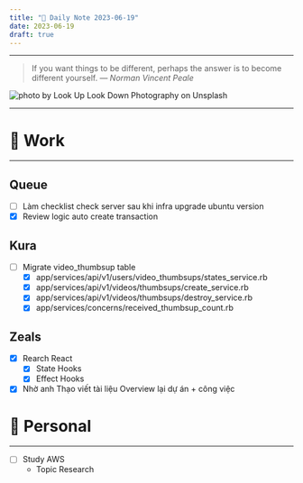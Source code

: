 ```yaml
---
title: "🌱 Daily Note 2023-06-19"
date: 2023-06-19
draft: true
---
```



---

> If you want things to be different, perhaps the answer is to become different yourself.
> — <cite>Norman Vincent Peale</cite>

![photo by Look Up Look Down Photography on Unsplash](https://images.unsplash.com/photo-1623358519330-00f61d89396b?crop=entropy&cs=srgb&fm=jpg&ixid=M3wzNjM5Nzd8MHwxfHJhbmRvbXx8fHx8fHx8fDE2ODcxNDY0ODh8&ixlib=rb-4.0.3&q=85&w=500&h=500)

---

# 💼 Work
---
## Queue
- [ ] Làm checklist check server sau khi infra upgrade ubuntu version
- [x] Review logic auto create transaction

## Kura
- [ ] Migrate video_thumbsup table
	- [x] app/services/api/v1/users/video_thumbsups/states_service.rb
	- [x] app/services/api/v1/videos/thumbsups/create_service.rb
	- [x] app/services/api/v1/videos/thumbsups/destroy_service.rb
	- [x] app/services/concerns/received_thumbsup_count.rb

## Zeals
- [x] Rearch React
	- [x] State Hooks
	- [x] Effect Hooks
- [x] Nhờ anh Thạo viết tài liệu Overview lại dự án + công việc

# 🌱 Personal
---
- [ ] Study AWS
	-  Topic Research 
